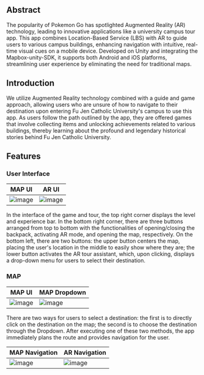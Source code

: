 ## Abstract

The popularity of Pokemon Go has spotlighted Augmented Reality (AR) technology, leading to innovative applications like a university campus tour app. This app combines Location-Based Service (LBS) with AR to guide users to various campus buildings, enhancing navigation with intuitive, real-time visual cues on a mobile device. Developed on Unity and integrating the Mapbox-unity-SDK, it supports both Android and iOS platforms, streamlining user experience by eliminating the need for traditional maps.

## Introduction

We utilize Augmented Reality technology combined with a guide and game approach, allowing users who are unsure of how to navigate to their destination upon entering Fu Jen Catholic University's campus to use this app. As users follow the path outlined by the app, they are offered games that involve collecting items and unlocking achievements related to various buildings, thereby learning about the profound and legendary historical stories behind Fu Jen Catholic University.

## Features

### User Interface

| MAP UI                                                                                                      | AR UI                                                                                                       |
| ----------------------------------------------------------------------------------------------------------- | ----------------------------------------------------------------------------------------------------------- |
| ![image](https://github.com/willychang21/MapboxARGame/assets/38349902/70eed5b2-3a64-468c-89c8-5159d23c6505) | ![image](https://github.com/willychang21/MapboxARGame/assets/38349902/24448ac3-afee-4953-a7e7-0f6dc691164d) |

In the interface of the game and tour, the top right corner displays the level and experience bar. In the bottom right corner, there are three buttons arranged from top to bottom with the functionalities of opening/closing the backpack, activating AR mode, and opening the map, respectively. On the bottom left, there are two buttons: the upper button centers the map, placing the user's location in the middle to easily show where they are; the lower button activates the AR tour assistant, which, upon clicking, displays a drop-down menu for users to select their destination.

### MAP

| MAP UI                                                                                                      | MAP Dropdown                                                                                                |
| ----------------------------------------------------------------------------------------------------------- | ----------------------------------------------------------------------------------------------------------- |
| ![image](https://github.com/willychang21/MapboxARGame/assets/38349902/70eed5b2-3a64-468c-89c8-5159d23c6505) | ![image](https://github.com/willychang21/MapboxARGame/assets/38349902/be08b63a-6ec7-4892-a9b7-117e29418ec1) |

There are two ways for users to select a destination: the first is to directly click on the destination on the map; the second is to choose the destination through the Dropdown. After executing one of these two methods, the app immediately plans the route and provides navigation for the user.

| MAP Navigation                                                                                              | AR Navigation                                                                                               |
| ----------------------------------------------------------------------------------------------------------- | ----------------------------------------------------------------------------------------------------------- |
| ![image](https://github.com/willychang21/MapboxARGame/assets/38349902/ac577333-09e3-4757-ab39-49c98593a612) | ![image](https://github.com/willychang21/MapboxARGame/assets/38349902/2cf33aae-c12e-4f83-9b1f-5f07cb8349a2) |
